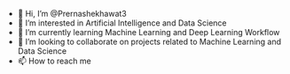 - 👋 Hi, I’m @Prernashekhawat3
- 👀 I’m interested in Artificial Intelligence and Data Science
- 🌱 I’m currently learning Machine Learning and Deep Learning Workflow
- 💞️ I’m looking to collaborate on projects related to Machine Learning and Data Science
- 📫 How to reach me 

<!---
Prernashekhawat3/Prernashekhawat3 is a ✨ special ✨ repository because its `README.md` (this file) appears on your GitHub profile.
You can click the Preview link to take a look at your changes.
--->

